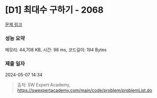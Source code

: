 # [D1] 최대수 구하기 - 2068 

[문제 링크](https://swexpertacademy.com/main/code/problem/problemDetail.do?contestProbId=AV5QQhbqA4QDFAUq) 

### 성능 요약

메모리: 44,708 KB, 시간: 98 ms, 코드길이: 194 Bytes

### 제출 일자

2024-05-07 14:34



> 출처: SW Expert Academy, https://swexpertacademy.com/main/code/problem/problemList.do
